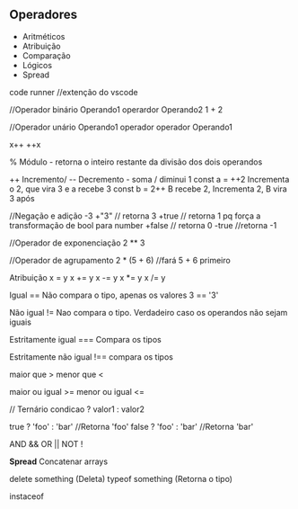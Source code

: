 ## Operadores

- Aritméticos
- Atribuição
- Comparação
- Lógicos
- Spread

code runner //extenção do vscode

//Operador binário
Operando1 operardor Operando2
1 + 2

//Operador unário
Operando1 operador
operador Operando1

x++
++x

% Módulo - retorna o inteiro restante da divisão dos dois operandos

++ Incremento/ -- Decremento - soma / diminui 1
const a = ++2 
Incrementa o 2, que vira 3 e a recebe 3
const b = 2++
B recebe 2, Incrementa 2, B vira 3 após

//Negação e adição
-3
+"3" // retorna 3
+true // retorna 1 pq força a transformação de bool para number
+false // retorna 0
-true //retorna -1

//Operador de exponenciação
2 ** 3

//Operador de agrupamento
2 * (5 + 6) //fará 5 + 6 primeiro

Atribuição
x = y
x += y
x -= y
x *= y
x /= y

Igual ==
Não compara o tipo, apenas os valores
3 == '3'

Não igual !=
Nao compara o tipo. Verdadeiro caso os operandos não sejam iguais

Estritamente igual ===
Compara os tipos

Estritamente não igual !==
compara os tipos

maior que >
menor que <

maior ou igual >=
menor ou igual <=

// Ternário
condicao ? valor1 : valor2

true ? 'foo' : 'bar' //Retorna 'foo'
false ? 'foo' : 'bar' //Retorna 'bar'

AND &&
OR ||
NOT !

**Spread**
Concatenar arrays

delete something (Deleta)
typeof something (Retorna o tipo)

instaceof